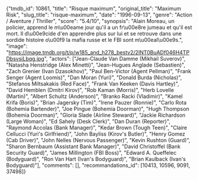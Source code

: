 {"tmdb_id": 10861, "title": "Risque maximum", "original_title": "Maximum Risk", "slug_title": "risque-maximum", "date": "1996-09-13", "genre": "Action / Aventure / Thriller", "score": "5.4/10", "synopsis": "Alain Moreau, un policier, apprend le m\u00eame jour qu'il a un fr\u00e8re jumeau et qu'il est mort. Il d\u00e9cide d'en apprendre plus sur lui et se retrouve dans une sordide histoire o\u00f9 la mafia russe et le FBI sont m\u00eal\u00e9s.", "image": "https://image.tmdb.org/t/p/w185_and_h278_bestv2/2INT0BuADf046H4TPDbsvsiLbqg.jpg", "actors": ["Jean-Claude Van Damme (Mikhail Suverov)", "Natasha Henstridge (Alex Minetti)", "Jean-Hugues Anglade (Sebastien)", "Zach Grenier (Ivan Dzasokhov)", "Paul Ben-Victor (Agent Pellman)", "Frank Senger (Agent Loomis)", "Dan Moran (Yuri)", "Donald Burda (Nicholas)", "Stefanos Miltsakakis (Red Face)", "Frank Van Keeken (Davis Hartley)", "David Hemblen (Dmitri Kirov)", "Rob Kaman (Morris)", "Herb Lovelle (Martin)", "Albert Schultz (Anderson)", "Branko Racki (Vladimir)", "Kamel Krifa (Boris)", "Brian Jagersky (Tim)", "Irene Pauzer (Ronnie)", "Carlo Rota (Bohemia Bartender)", "Joe Pingue (Bohemia Doorman)", "Hugh Thompson (Bohemia Doorman)", "Gloria Slade (Airline Steward)", "Jackie Richardson (Large Woman)", "Ed Sahely (Desk Clerk)", "Dan Duran (Reporter)", "Raymond Accolas (Bank Manager)", "Kedar Brown (Tough Teen)", "Claire Cellucci (Yuri's Girlfriend)", "John Bayliss (Kirov's Butler)", "Henry Gomez (Cab Driver)", "John Nelles (Nervous Passenger)", "Kevin Rushton (Guard)", "Sharon Bernbaum (Assistant Bank Manager)", "David Christoffel (Bank Security Guard)", "James Millington (FBI Boss)", "Edward A. Queffelec (Bodyguard)", "Ron Van Hart (Ivan's Bodyguard)", "Brian Kaulback (Ivan's Bodyguard)"], "comments": [], "recommandations_id": [10413, 10596, 9091, 37498]}